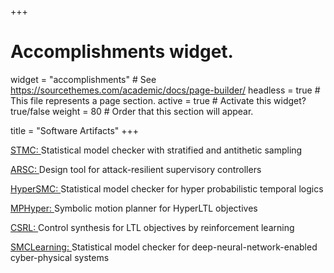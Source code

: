 +++
# Accomplishments widget.
widget = "accomplishments"  # See https://sourcethemes.com/academic/docs/page-builder/
headless = true  # This file represents a page section.
active = true  # Activate this widget? true/false
weight = 80  # Order that this section will appear.

title = "Software Artifacts"
+++


<p>
<a href=https://nima-roohi.github.io/STMC/#/>
STMC: 
</a>
Statistical model checker with stratified and antithetic sampling
</p>


<p>
<a href=https://gitlab.oit.duke.edu/cpsl/arsc>
ARSC: 
</a>
Design tool for attack-resilient supervisory controllers
</p>


<p>
<a href=https://gitlab.oit.duke.edu/cpsl/hypersmc>
HyperSMC: 
</a>
Statistical model checker for hyper probabilistic temporal logics
</p>


<p>
<a href=https://gitlab.oit.duke.edu/cpsl/mphyper>
MPHyper: 
</a>
Symbolic motion planner for HyperLTL objectives
</p>


<p>
<a href=https://gitlab.oit.duke.edu/cpsl/csrl>
CSRL: 
</a>
Control synthesis for LTL objectives by reinforcement learning
</p>

<p>
<a href=https://gitlab.oit.duke.edu/cpsl/smclearning>
SMCLearning: 
</a>
Statistical model checker for deep-neural-network-enabled cyber-physical systems
</p>